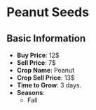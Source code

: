 # Peanut Seeds

## Basic Information

- **Buy Price**: 12$
- **Sell Price**: 7$
- **Crop Name**: Peanut
- **Crop Sell Price**: 13$
- **Time to Grow**: 3 days.
- **Seasons**:
  - Fall